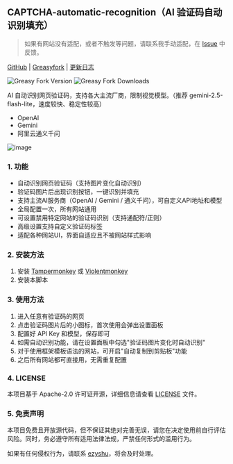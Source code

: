 ## CAPTCHA-automatic-recognition（AI 验证码自动识别填充）

> 如果有网站没有适配，或者不触发等问题，请联系我手动适配，在 [Issue](https://github.com/ezyshu/UserScript/issues) 中反馈。

[GitHub](https://github.com/ezyshu/UserScript/tree/main/CAPTCHA-automatic-recognition) |
[Greasyfork](https://greasyfork.org/scripts/540822) |
[更新日志](https://github.com/ezyshu/UserScript/tree/main/CAPTCHA-automatic-recognition/version-log.md)

![Greasy Fork Version](https://img.shields.io/greasyfork/v/540822)
![Greasy Fork Downloads](https://img.shields.io/greasyfork/dt/540822)

AI 自动识别网页验证码，支持各大主流厂商，限制视觉模型。（推荐 gemini-2.5-flash-lite，速度较快、稳定性较高）

- OpenAI
- Gemini
- 阿里云通义千问

![image](https://github.com/user-attachments/assets/c3a24ea0-7ce9-4e2f-930b-73f3951197d5)

### 1. 功能

- 自动识别网页验证码（支持图片变化自动识别）
- 验证码图片后出现识别按钮，一键识别并填充
- 支持主流AI服务商（OpenAI / Gemini / 通义千问），可自定义API地址和模型
- 全局配置一次，所有网站通用
- 可设置禁用特定网站的验证码识别（支持通配符/正则）
- 高级设置支持自定义验证码标签
- 适配各种网站UI，界面自适应且不被网站样式影响

### 2. 安装方法

1. 安装 [Tampermonkey](https://www.tampermonkey.net/) 或 [Violentmonkey](https://violentmonkey.github.io/)
2. 安装本脚本

### 3. 使用方法

1. 进入任意有验证码的网页
2. 点击验证码图片后的小图标，首次使用会弹出设置面板
3. 配置好 API Key 和模型，保存即可
4. 如需自动识别功能，请在设置面板中勾选"验证码图片变化时自动识别"
5. 对于使用框架模板语法的网站，可开启"自动复制到剪贴板"功能
6. 之后所有网站都可直接用，无需重复配置

### 4. LICENSE

本项目基于 Apache-2.0 许可证开源，详细信息请查看 [LICENSE](https://github.com/ezyshu/UserScript/blob/main/CAPTCHA-automatic-recognition/LICENSE) 文件。


### 5. 免责声明

本项目免费且开放源代码，但不保证其绝对完善无误，请您在决定使用前自行评估风险。同时，务必遵守所有适用法律法规，严禁任何形式的滥用行为。

如果有任何侵权行为，请联系 [ezyshu](https://github.com/ezyshu)，将会及时处理。
